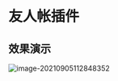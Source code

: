 # 友人帐插件

## 效果演示

![image-20210905112848352](https://img.xiaoyou66.com/2021/09/05/887bbeebfb0ce.png)
